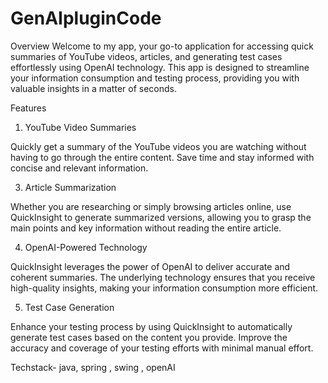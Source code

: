 # GenAIpluginCode

Overview
Welcome to my app, your go-to application for accessing quick summaries of YouTube videos, articles, and generating test cases effortlessly using OpenAI technology. This app is designed to streamline your information consumption and testing process, providing you with valuable insights in a matter of seconds.

Features
1. YouTube Video Summaries
   
Quickly get a summary of the YouTube videos you are watching without having to go through the entire content. Save time and stay informed with concise and relevant information.

3. Article Summarization

Whether you are researching or simply browsing articles online, use QuickInsight to generate summarized versions, allowing you to grasp the main points and key information without reading the entire article.

4. OpenAI-Powered Technology
 
QuickInsight leverages the power of OpenAI to deliver accurate and coherent summaries. The underlying technology ensures that you receive high-quality insights, making your information consumption more efficient.

5. Test Case Generation

Enhance your testing process by using QuickInsight to automatically generate test cases based on the content you provide. Improve the accuracy and coverage of your testing efforts with minimal manual effort.

Techstack- java, spring , swing , openAI
